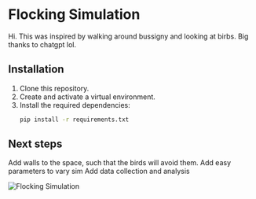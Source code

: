 # Flocking Simulation

Hi. This was inspired by walking around bussigny and looking at birbs. Big thanks to chatgpt lol.

## Installation

1. Clone this repository.
2. Create and activate a virtual environment.
3. Install the required dependencies:
   ```bash
   pip install -r requirements.txt

## Next steps
Add walls to the space, such that the birds will avoid them.
Add easy parameters to vary sim
Add data collection and analysis

![Flocking Simulation](assets/flocking_simulation.gif)